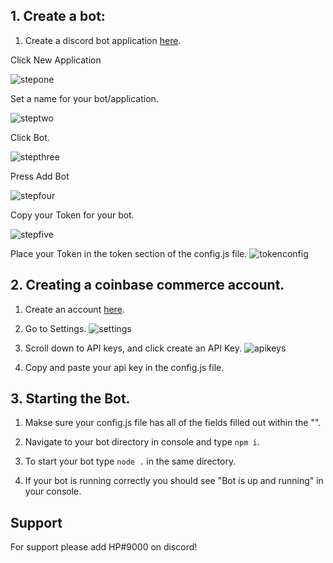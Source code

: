 ## 1. Create a bot:

1. Create a discord bot application [here](https://discord.com/developers/applications).

Click New Application

![stepone](https://i.imgur.com/BxmknCh.png)

Set a name for your bot/application.

![steptwo](https://i.imgur.com/XFiJch9.png)

Click Bot.

![stepthree](https://i.imgur.com/ZlUrxj9.png)

Press Add Bot

![stepfour](https://i.imgur.com/k3nxJn8.png)

Copy your Token for your bot.

![stepfive](https://i.imgur.com/68A2Qyr.png)

Place your Token in the token section of the config.js file.
![tokenconfig](https://i.imgur.com/qsRSVoZ.png)

## 2. Creating a coinbase commerce account.

1. Create an account [here](https://commerce.coinbase.com/signup).

2. Go to Settings.
![settings](https://i.imgur.com/tVxq1BP.png)

3. Scroll down to API keys, and click create an API Key.
![apikeys](https://i.imgur.com/01K8tBv.png)

4. Copy and paste your api key in the config.js file.

## 3. Starting the Bot.

1. Makse sure your config.js file has all of the fields filled out within the "".

2. Navigate to your bot directory in console and type `npm i`.

3. To start your bot type `node .` in the same directory.

4. If your bot is running correctly you should see "Bot is up and running" in your console.

## Support

For support please add HP#9000 on discord!
